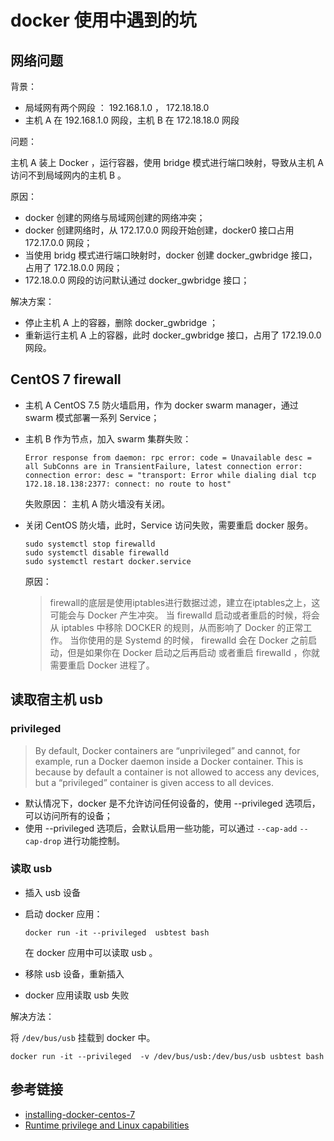 # docker 使用中遇到的坑

## 网络问题

背景：

- 局域网有两个网段 ： 192.168.1.0 ， 172.18.18.0
- 主机 A 在 192.168.1.0 网段，主机 B 在 172.18.18.0 网段

问题：

主机 A 装上 Docker ，运行容器，使用 bridge 模式进行端口映射，导致从主机 A 访问不到局域网内的主机 B 。

原因：

- docker 创建的网络与局域网创建的网络冲突；
- docker 创建网络时，从 172.17.0.0 网段开始创建，docker0 接口占用 172.17.0.0 网段；
- 当使用 bridg 模式进行端口映射时，docker 创建 docker_gwbridge 接口，占用了 172.18.0.0 网段；
- 172.18.0.0 网段的访问默认通过 docker_gwbridge 接口；

解决方案：

- 停止主机 A 上的容器，删除 docker_gwbridge ；
- 重新运行主机 A 上的容器，此时 docker_gwbridge 接口，占用了 172.19.0.0 网段。

## CentOS 7 firewall

- 主机 A CentOS 7.5 防火墙启用，作为 docker swarm manager，通过 swarm 模式部署一系列 Service；
- 主机 B 作为节点，加入 swarm 集群失败：

  ```
  Error response from daemon: rpc error: code = Unavailable desc = all SubConns are in TransientFailure, latest connection error: connection error: desc = "transport: Error while dialing dial tcp 172.18.18.138:2377: connect: no route to host"
  ```

  失败原因： 主机 A 防火墙没有关闭。

- 关闭 CentOS 防火墙，此时，Service 访问失败，需要重启 docker 服务。

  ```
  sudo systemctl stop firewalld
  sudo systemctl disable firewalld
  sudo systemctl restart docker.service
  ```

  原因：

  > firewall的底层是使用iptables进行数据过滤，建立在iptables之上，这可能会与 Docker 产生冲突。 当 firewalld 启动或者重启的时候，将会从 iptables 中移除 DOCKER 的规则，从而影响了 Docker 的正常工作。 当你使用的是 Systemd 的时候， firewalld 会在 Docker 之前启动，但是如果你在 Docker 启动之后再启动 或者重启 firewalld ，你就需要重启 Docker 进程了。

## 读取宿主机 usb

### privileged

> By default, Docker containers are “unprivileged” and cannot, for example, run a Docker daemon inside a Docker container. This is because by default a container is not allowed to access any devices, but a “privileged” container is given access to all devices.

- 默认情况下，docker 是不允许访问任何设备的，使用 --privileged 选项后，可以访问所有的设备；
- 使用 --privileged 选项后，会默认启用一些功能，可以通过 `--cap-add` `--cap-drop` 进行功能控制。

### 读取 usb

- 插入 usb 设备
- 启动 docker 应用：

  ```
  docker run -it --privileged  usbtest bash
  ```

  在 docker 应用中可以读取 usb 。

- 移除 usb 设备，重新插入
- docker 应用读取 usb 失败

解决方法：

将 `/dev/bus/usb` 挂载到 docker 中。

```
docker run -it --privileged  -v /dev/bus/usb:/dev/bus/usb usbtest bash
```

## 参考链接

- [installing-docker-centos-7](https://www.widuu.com/docker/installation/centos.html#installing-docker-centos-7)
- [Runtime privilege and Linux capabilities](https://docs.docker.com/engine/reference/run/#runtime-privilege-and-linux-capabilities)
